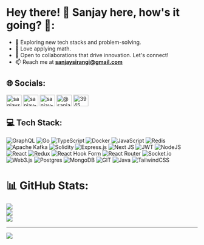 # Hey there! 👋 Sanjay here, how's it going? 🚀:
- 🔭 Exploring new tech stacks and problem-solving.
- 🧠 Love applying math.
- 🤝 Open to collaborations that drive innovation. Let's connect! 
- 📫 Reach me at **sanjaysirangi@gmail.com**


## 🌐 Socials:
<p align="left">
<a href="https://twitter.com/sanjaysirangi" target="blank"><img align="center" src="https://raw.githubusercontent.com/rahuldkjain/github-profile-readme-generator/master/src/images/icons/Social/twitter.svg" alt="sanjaysirangi" height="30" width="40" /></a>
<a href="https://linkedin.com/in/sanjay-sirangi" target="blank"><img align="center" src="https://raw.githubusercontent.com/rahuldkjain/github-profile-readme-generator/master/src/images/icons/Social/linked-in-alt.svg" alt="sanjay-sirangi" height="30" width="40" /></a>
<a href="https://www.leetcode.com/sanjay-sirangi" target="blank"><img align="center" src="https://raw.githubusercontent.com/rahuldkjain/github-profile-readme-generator/master/src/images/icons/Social/leet-code.svg" alt="sanjay-sirangi" height="30" width="40" /></a>
<a href="https://medium.com/@sanjaysirangi" target="blank"><img align="center" src="https://raw.githubusercontent.com/rahuldkjain/github-profile-readme-generator/master/src/images/icons/Social/medium.svg" alt="@sanjaysirangi" height="30" width="40" /></a>
<a href="https://discord.gg/3945" target="blank"><img align="center" src="https://raw.githubusercontent.com/rahuldkjain/github-profile-readme-generator/master/src/images/icons/Social/discord.svg" alt="3945" height="30" width="40" /></a>
</p>

##  💻 Tech Stack:

![GraphQL](https://img.shields.io/badge/-GraphQL-E10098?style=flat&logo=graphql&logoColor=white) ![Go](https://img.shields.io/badge/go-%2300ADD8.svg?style=flat&logo=go&logoColor=white)  ![TypeScript](https://img.shields.io/badge/typescript-%23007ACC.svg?style=flat&logo=typescript&logoColor=white) ![Docker](https://img.shields.io/badge/docker-%230db7ed.svg?style=flat&logo=docker&logoColor=white) ![JavaScript](https://img.shields.io/badge/javascript-%23323330.svg?style=flat&logo=javascript&logoColor=%23F7DF1E) ![Redis](https://img.shields.io/badge/redis-%23DD0031.svg?style=flat&logo=redis&logoColor=white) ![Apache Kafka](https://img.shields.io/badge/Apache%20Kafka-000?style=flat&logo=apachekafka) ![Solidity](https://img.shields.io/badge/Solidity-%23363636.svg?style=flat&logo=solidity&logoColor=white) ![Express.js](https://img.shields.io/badge/express.js-%23404d59.svg?style=flat&logo=express&logoColor=%2361DAFB) ![Next JS](https://img.shields.io/badge/Next-black?style=flat&logo=next.js&logoColor=white) ![JWT](https://img.shields.io/badge/JWT-black?style=flat&logo=JSON%20web%20tokens) ![NodeJS](https://img.shields.io/badge/node.js-6DA55F?style=flat&logo=node.js&logoColor=white) ![React](https://img.shields.io/badge/react-%2320232a.svg?style=flat&logo=react&logoColor=%2361DAFB) ![Redux](https://img.shields.io/badge/redux-%23593d88.svg?style=flat&logo=redux&logoColor=white) ![React Hook Form](https://img.shields.io/badge/React%20Hook%20Form-%23EC5990.svg?style=flat&logo=reacthookform&logoColor=white) ![React Router](https://img.shields.io/badge/React_Router-CA4245?style=flat&logo=react-router&logoColor=white) ![Socket.io](https://img.shields.io/badge/Socket.io-black?style=flat&logo=socket.io&badgeColor=010101) ![Web3.js](https://img.shields.io/badge/web3.js-F16822?style=flat&logo=web3.js&logoColor=white) ![Postgres](https://img.shields.io/badge/postgres-%23316192.svg?style=flat&logo=postgresql&logoColor=white) ![MongoDB](https://img.shields.io/badge/MongoDB-%234ea94b.svg?style=flat&logo=mongodb&logoColor=white) ![GIT](https://img.shields.io/badge/Git-fc6d26?style=flat&logo=git&logoColor=white) ![Java](https://img.shields.io/badge/java-%23ED8B00.svg?style=flat&logo=openjdk&logoColor=white) ![TailwindCSS](https://img.shields.io/badge/tailwindcss-%2338B2AC.svg?style=flat&logo=tailwind-css&logoColor=white)

# 📊 GitHub Stats:
![](https://github-readme-stats.vercel.app/api?username=sanjay-sol&theme=gotham&hide_border=false&include_all_commits=true&count_private=true)<br/>
![](https://github-readme-streak-stats.herokuapp.com/?user=sanjay-sol&theme=gotham&hide_border=false)<br/>
![](https://github-readme-stats.vercel.app/api/top-langs/?username=sanjay-sol&theme=gotham&hide_border=false&include_all_commits=true&count_private=true&layout=compact)

---
[![](https://visitcount.itsvg.in/api?id=sanjay-sol&icon=1&color=3)](https://visitcount.itsvg.in)

<!-- Proudly created with GPRM ( https://gprm.itsvg.in ) -->
